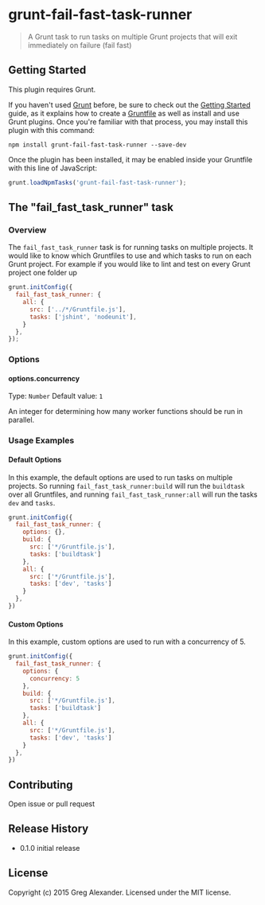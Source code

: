 # grunt-fail-fast-task-runner

> A Grunt task to run tasks on multiple Grunt projects that will exit immediately on failure (fail fast)

## Getting Started
This plugin requires Grunt.

If you haven't used [Grunt](http://gruntjs.com/) before, be sure to check out the [Getting Started](http://gruntjs.com/getting-started) guide, as it explains how to create a [Gruntfile](http://gruntjs.com/sample-gruntfile) as well as install and use Grunt plugins. Once you're familiar with that process, you may install this plugin with this command:

```shell
npm install grunt-fail-fast-task-runner --save-dev
```

Once the plugin has been installed, it may be enabled inside your Gruntfile with this line of JavaScript:

```js
grunt.loadNpmTasks('grunt-fail-fast-task-runner');
```

## The "fail_fast_task_runner" task

### Overview
The `fail_fast_task_runner` task is for running tasks on multiple projects. It would like to know which Gruntfiles to use and which tasks to run on each Grunt project. For example if you would like to lint and test on every Grunt project one folder up

```js
grunt.initConfig({
  fail_fast_task_runner: {
    all: {
      src: ['../*/Gruntfile.js'],
      tasks: ['jshint', 'nodeunit'],
    }
  },
});
```

### Options

#### options.concurrency
Type: `Number`
Default value: `1`

An integer for determining how many worker functions should be run in parallel.

### Usage Examples

#### Default Options
In this example, the default options are used to run tasks on multiple projects. So running `fail_fast_task_runner:build` will run the `buildtask` over all Gruntfiles, and running `fail_fast_task_runner:all` will run the tasks `dev` and `tasks`.

```js
grunt.initConfig({
  fail_fast_task_runner: {
    options: {},
    build: {
      src: ['*/Gruntfile.js'],
      tasks: ['buildtask']
    },
    all: {
      src: ['*/Gruntfile.js'],
      tasks: ['dev', 'tasks']
    }
  },
})
```

#### Custom Options
In this example, custom options are used to run with a concurrency of 5.

```js
grunt.initConfig({
  fail_fast_task_runner: {
    options: {
      concurrency: 5
    },
    build: {
      src: ['*/Gruntfile.js'],
      tasks: ['buildtask']
    },
    all: {
      src: ['*/Gruntfile.js'],
      tasks: ['dev', 'tasks']
    }
  },
})
```

## Contributing
Open issue or pull request

## Release History
- 0.1.0 initial release

## License
Copyright (c) 2015 Greg Alexander. Licensed under the MIT license.
